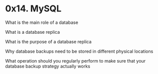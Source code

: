 # 0x14. MySQL


What is the main role of a database

What is a database replica

What is the purpose of a database replica

Why database backups need to be stored in different physical locations

What operation should you regularly perform to make sure that your database backup strategy actually works
